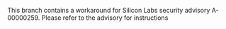 This branch contains a workaround for Silicon Labs security advisory A-00000259. Please refer to the advisory for instructions
